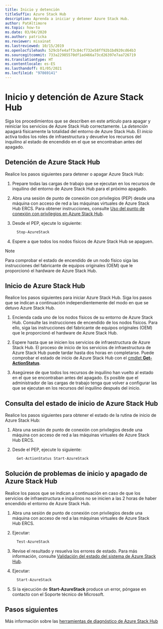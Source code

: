 ```yaml
---
title: Inicio y detención
titleSuffix: Azure Stack Hub
description: Aprenda a iniciar y detener Azure Stack Hub.
author: PatAltimore
ms.topic: how-to
ms.date: 03/04/2020
ms.author: patricka
ms.reviewer: misainat
ms.lastreviewed: 10/15/2019
ms.openlocfilehash: 529cbfe4aff3c84cf732e58ff92b1bd920cd64b3
ms.sourcegitcommit: 733a22985570df1ad466a73cd26397e7aa726719
ms.translationtype: HT
ms.contentlocale: es-ES
ms.lasthandoff: 01/05/2021
ms.locfileid: "97869141"
---
```

# <a name="start-and-stop-azure-stack-hub"></a>Inicio y detención de Azure Stack Hub

Siga los procedimientos que se describen en este artículo para apagar y reiniciar los servicios de Azure Stack Hub correctamente. La *detención* apagará físicamente la totalidad del entorno de Azure Stack Hub. El *inicio* activa todos los roles de infraestructura y devuelve los recursos del inquilino al estado de encendido en el que se encontraban antes del apagado.

## <a name="stop-azure-stack-hub"></a>Detención de Azure Stack Hub

Realice los pasos siguientes para detener o apagar Azure Stack Hub:

1. Prepare todas las cargas de trabajo que se ejecutan en los recursos de inquilino del entorno de Azure Stack Hub para el próximo apagado.

2. Abra una sesión de punto de conexión con privilegios (PEP) desde una máquina con acceso de red a las máquinas virtuales de Azure Stack Hub ERCS. Para obtener instrucciones, consulte [Uso del punto de conexión con privilegios en Azure Stack Hub](azure-stack-privileged-endpoint.md).

3. Desde el PEP, ejecute lo siguiente:

    ```powershell
      Stop-AzureStack
    ```

4. Espere a que todos los nodos físicos de Azure Stack Hub se apaguen.

> [!Note]
> Para comprobar el estado de encendido de un nodo físico siga las instrucciones del fabricante de equipos originales (OEM) que le proporcionó el hardware de Azure Stack Hub.

## <a name="start-azure-stack-hub"></a>Inicio de Azure Stack Hub

Realice los pasos siguientes para iniciar Azure Stack Hub. Siga los pasos que se indican a continuación independientemente del modo en que se detuvo Azure Stack Hub.

1. Encienda cada uno de los nodos físicos de su entorno de Azure Stack Hub. Consulte las instrucciones de encendido de los nodos físicos. Para ello, siga las instrucciones del fabricante de equipos originales (OEM) que le proporcionó el hardware de Azure Stack Hub.

2. Espere hasta que se inicien los servicios de infraestructura de Azure Stack Hub. El proceso de inicio de los servicios de infraestructura de Azure Stack Hub puede tardar hasta dos horas en completarse. Puede comprobar el estado de inicio de Azure Stack Hub con el [cmdlet **Get-ActionStatus**](#get-the-startup-status-for-azure-stack-hub).

3. Asegúrese de que todos los recursos de inquilino han vuelto al estado en el que se encontraban antes del apagado. Es posible que el administrador de las cargas de trabajo tenga que volver a configurar las que se ejecutan en los recursos del inquilino después del inicio.

## <a name="get-the-startup-status-for-azure-stack-hub"></a>Consulta del estado de inicio de Azure Stack Hub

Realice los pasos siguientes para obtener el estado de la rutina de inicio de Azure Stack Hub:

1. Abra una sesión de punto de conexión con privilegios desde una máquina con acceso de red a las máquinas virtuales de Azure Stack Hub ERCS.

2. Desde el PEP, ejecute lo siguiente:

    ```powershell
      Get-ActionStatus Start-AzureStack
    ```

## <a name="troubleshoot-startup-and-shutdown-of-azure-stack-hub"></a>Solución de problemas de inicio y apagado de Azure Stack Hub

Realice los pasos que se indican a continuación en caso de que los servicios de infraestructura e inquilinos no se inicien a las 2 horas de haber encendido el entorno de Azure Stack Hub.

1. Abra una sesión de punto de conexión con privilegios desde una máquina con acceso de red a las máquinas virtuales de Azure Stack Hub ERCS.

2. Ejecutar:

    ```powershell
      Test-AzureStack
      ```

3. Revise el resultado y resuelva los errores de estado. Para más información, consulte [Validación del estado del sistema de Azure Stack Hub](azure-stack-diagnostic-test.md).

4. Ejecutar:

    ```powershell
      Start-AzureStack
    ```

5. Si la ejecución de **Start-AzureStack** produce un error, póngase en contacto con el Soporte técnico de Microsoft.

## <a name="next-steps"></a>Pasos siguientes

Más información sobre las [herramientas de diagnóstico de Azure Stack Hub](./azure-stack-diagnostic-log-collection-overview.md?view=azs-2002)
